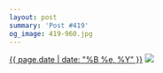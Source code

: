 ```yaml
---
layout: post
summary: 'Post #419'
og_image: 419-960.jpg
---
```


<p>
  <time><a href="/419">{{ page.date | date: "%B %e, %Y" }}</a></time>
  <a href="/419"><img src="{{ site.assets_url }}/419-480.jpg" srcset="{{ site.assets_url }}/419-960.jpg 960w, {{ site.assets_url }}/419-720.jpg 720w, {{ site.assets_url }}/419-480.jpg 480w, {{ site.assets_url }}/419-240.jpg 240w" sizes="(min-width: 700px) 50vw, calc(100vw - 2rem)" /></a>
</p>
